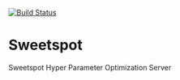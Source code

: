 [![Build Status](https://travis-ci.org/SweetSpotAI/sweetspot.svg?branch=master)](https://travis-ci.org/SweetSpotAI/sweetspot)
# Sweetspot

Sweetspot Hyper Parameter Optimization Server


